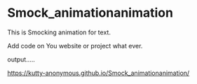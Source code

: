 # Smock_animationanimation

This is Smocking animation for text.

Add code on You website or project what ever.

output.....

https://kutty-anonymous.github.io/Smock_animationanimation/
